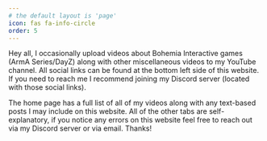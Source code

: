 ```yaml
---
# the default layout is 'page'
icon: fas fa-info-circle
order: 5
---
```

Hey all, I occasionally upload videos about Bohemia Interactive games (ArmA Series/DayZ) along with other miscellaneous videos to my YouTube channel. All social links can be found at the bottom left side of this website. If you need to reach me I recommend joining my Discord server (located with those social links).

The home page has a full list of all of my videos along with any text-based posts I may include on this website. All of the other tabs are self-explanatory, if you notice any errors on this website feel free to reach out via my Discord server or via email. Thanks!